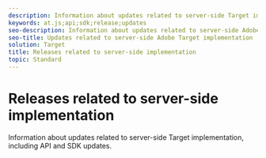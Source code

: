 ```yaml
---
description: Information about updates related to server-side Target implementation.
keywords: at.js;api;sdk;release;updates
seo-description: Information about updates related to server-side Adobe Target implementation.
seo-title: Updates related to server-side Adobe Target implementation
solution: Target
title: Releases related to server-side implementation
topic: Standard
---
```


# Releases related to server-side implementation

Information about updates related to server-side Target implementation, including API and SDK updates.
